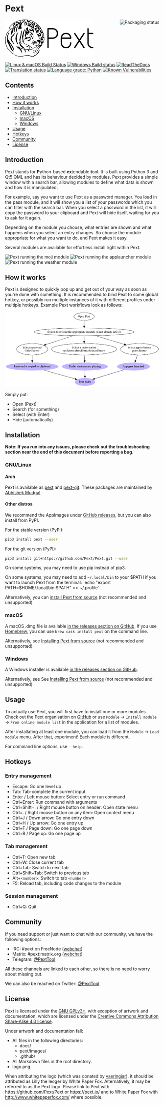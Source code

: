 # Pext

<a href="https://repology.org/metapackage/pext/versions">
    <img src="https://repology.org/badge/vertical-allrepos/pext.svg?minversion=0.22" alt="Packaging status" align="right">
</a>

![Lilly the leoger](/logo.png)

[![Linux & macOS Build Status](https://travis-ci.org/Pext/Pext.svg?branch=master)](https://travis-ci.org/Pext/Pext)
[![Windows Build status](https://ci.appveyor.com/api/projects/status/73oaa4x1spa5vumx/branch/master?svg=true)](https://ci.appveyor.com/project/TheLastProject/pext/branch/master)
[![ReadTheDocs](https://readthedocs.org/projects/pext/badge/?version=latest)](https://pext.readthedocs.io/en/latest/?badge=latest)
[![Translation status](https://hosted.weblate.org/widgets/pext/-/svg-badge.svg)](https://hosted.weblate.org/engage/pext/?utm_source=widget)
[![Language grade: Python](https://img.shields.io/lgtm/grade/python/g/Pext/Pext.svg?logo=lgtm&logoWidth=18)](https://lgtm.com/projects/g/Pext/Pext/context:python)
[![Known Vulnerabilities](https://snyk.io/test/github/Pext/Pext/badge.svg)](https://snyk.io/test/github/Pext/Pext)

## Contents

- [Introduction](#introduction)
- [How it works](#how-it-works)
- [Installation](#installation)
  - [GNU/Linux](#gnulinux)
  - [macOS](#macos)
  - [Windows](#windows)
- [Usage](#usage)
- [Hotkeys](#hotkeys)
- [Community](#community)
- [License](#license)


## Introduction

Pext stands for **P**ython-based **ex**tendable **t**ool. It is built using Python 3 and Qt5 QML and has its behaviour decided by modules. Pext provides a simple window with a search bar, allowing modules to define what data is shown and how it is manipulated.

For example, say you want to use Pext as a password manager. You load in the pass module, and it will show you a list of your passwords which you can filter with the search bar. When you select a password in the list, it will copy the password to your clipboard and Pext will hide itself, waiting for you to ask for it again.

Depending on the module you choose, what entries are shown and what happens when you select an entry changes. So choose the module appropriate for what you want to do, and Pext makes it easy.

Several modules are available for effortless install right within Pext.

![Pext running the moji module](https://pext.io/pext-emojis.PNG)
![Pext running the applauncher module](https://pext.io/pext-applauncher.PNG)
![Pext running the weather module](https://pext.io/pext-weather.PNG)

## How it works

Pext is designed to quickly pop up and get out of your way as soon as you're done with something. It is recommended to bind Pext to some global hotkey, or possibly run multiple instances of it with different profiles under multiple hotkeys. Example Pext workflows look as follows:

![Pext workflow graph](/workflow_graph.png)

Simply put:

- Open (Pext)
- Search (for something)
- Select (with Enter)
- Hide (automatically)

## Installation

**Note: If you run into any issues, please check out the troubleshooting section near the end of this document before reporting a bug.**

### GNU/Linux

#### Arch

Pext is available as [pext](https://aur.archlinux.org/packages/pext/) and [pext-git](https://aur.archlinux.org/packages/pext-git/). These packages are maintained by [Abhishek Mudgal](https://github.com/abhishek9650).

#### Other distros

We recommend the AppImages under [GitHub releases](https://github.com/Pext/Pext/releases), but you can also install from PyPI.

For the stable version (PyPI):

```sh
pip3 install pext --user
```

For the git version (PyPI):

```sh
pip3 install git+https://github.com/Pext/Pext.git --user
```

On some systems, you may need to use pip instead of pip3.

On some systems, you may need to add `~/.local/bin` to your $PATH if you want to launch Pext from the terminal: `echo "export PATH=$HOME/.local/bin:$PATH" >> ~/.profile`.

Alternatively, you can [install Pext from source](INSTALL_FROM_SOURCE.md) (not recommended and unsupported)

### macOS

A macOS .dmg file is available [in the releases section on GitHub](https://github.com/Pext/Pext/releases). If you use [Homebrew](https://brew.sh), you can use `brew cask install pext` on the command line.

Alternatively, see [Installing Pext from source](INSTALL_FROM_SOURCE.md) (not recommended and unsupported)

### Windows

A Windows installer is available [in the releases section on GitHub](https://github.com/Pext/Pext/releases).

Alternatively, see See [Installing Pext from source](INSTALL_FROM_SOURCE.md) (not recommended and unsupported)

## Usage

To actually use Pext, you will first have to install one or more modules. Check out the Pext organisation on [GitHub](https://github.com/Pext) or use `Module` -> `Install module` -> `From online module list` in the application for a list of modules.

After installating at least one module, you can load it from the `Module` -> `Load module` menu. After that, experiment! Each module is different.

For command line options, use `--help`.

## Hotkeys

### Entry management

- Escape: Go one level up
- Tab: Tab-complete the current input
- Enter / Left mouse button: Select entry or run command
- Ctrl+Enter: Run command with arguments
- Ctrl+Shift+. / Right mouse button on header: Open state menu
- Ctrl+. / Right mouse button on any item: Open context menu
- Ctrl+J / Down arrow: Go one entry down
- Ctrl+H / Up arrow: Go one entry up
- Ctrl+F / Page down: Go one page down
- Ctrl+B / Page up: Go one page up

### Tab management

- Ctrl+T: Open new tab
- Ctrl+W: Close current tab
- Ctrl+Tab: Switch to next tab
- Ctrl+Shift+Tab: Switch to previous tab
- Alt+`<number>`: Switch to tab `<number>`
- F5: Reload tab, including code changes to the module

### Session management

- Ctrl+Q: Quit

## Community

If you need support or just want to chat with our community, we have the following options:

- IRC: #pext on FreeNode ([webchat](http://webchat.freenode.net/?channels=%23pext&uio=MTY9dHJ1ZQ79))
- Matrix: #pext:matrix.org ([webchat](https://riot.im/app/#/room/#pext:matrix.org))
- Telegram: [@PextTool](https://t.me/PextTool)

All these channels are linked to each other, so there is no need to worry about missing out.

We can also be reached on Twitter: [@PextTool](https://twitter.com/PextTool)

## License

Pext is licensed under the [GNU GPLv3+](LICENSE), with exception of artwork and documentation, which are licensed under the [Creative Commons Attribution Share-Alike 4.0 license](LICENSE-CCBYSA).

Under artwork and documentation fall:

- All files in the following directories:
  - docs/
  - pext/images/
  - .github/
- All Markdown files in the root directory.
- logo.png

When attributing the logo (which was donated by [vaeringjar](https://notabug.org/vaeringjar)), it should be attributed as Lilly the leoger by White Paper Fox. Alternatively, it may be referred to as the Pext logo. Please link to Pext with <https://github.com/Pext/Pext> or <https://pext.io/> and to White Paper Fox with <http://www.whitepaperfox.com/> where possible.
